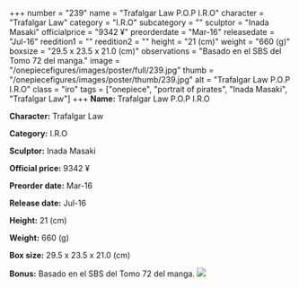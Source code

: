 +++
number = "239"
name = "Trafalgar Law P.O.P I.R.O"
character = "Trafalgar Law"
category = "I.R.O"
subcategory = ""
sculptor = "Inada Masaki"
officialprice = "9342 ¥"
preorderdate = "Mar-16"
releasedate = "Jul-16"
reedition1 = ""
reedition2 = ""
height = "21 (cm)"
weight = "660 (g)"
boxsize = "29.5 x 23.5 x 21.0 (cm)"
observations = "Basado en el SBS del Tomo 72 del manga."
image = "/onepiecefigures/images/poster/full/239.jpg"
thumb = "/onepiecefigures/images/poster/thumb/239.jpg"
alt = "Trafalgar Law P.O.P I.R.O"
class = "iro"
tags = ["onepiece", "portrait of pirates", "Inada Masaki", "Trafalgar Law"]
+++
**Name:** Trafalgar Law P.O.P I.R.O

**Character:** Trafalgar Law

**Category:** I.R.O 

**Sculptor:** Inada Masaki

**Official price:** 9342 ¥

**Preorder date:** Mar-16

**Release date:** Jul-16

**Height:** 21 (cm)

**Weight:** 660 (g)

**Box size:** 29.5 x 23.5 x 21.0 (cm)

**Bonus:** Basado en el SBS del Tomo 72 del manga.
<img src="/onepiecefigures/images/poster/thumb/239.jpg">